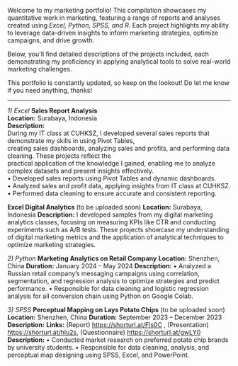 Welcome to my marketing portfolio! This compilation showcases my quantitative work in marketing, 
featuring a range of reports and analyses created using _Excel, Python, SPSS, and R_. 
Each project highlights my ability to leverage data-driven insights to inform 
marketing strategies, optimize campaigns, and drive growth. 

Below, you'll find detailed descriptions of the projects included, 
each demonstrating my proficiency in applying analytical tools to solve real-world marketing challenges.

This portfolio is constantly updated, so keep on the lookout! 
Do let me know if you need anything, thanks!

-----
_1) Excel_
__Sales Report Analysis__  
__Location:__ Surabaya, Indonesia  
__Description:__  
During my IT class at CUHKSZ, I developed several sales reports that demonstrate my skills in using Pivot Tables,   
creating sales dashboards, analyzing sales and profits, and performing data cleaning. These projects reflect the   
practical application of the knowledge I gained, enabling me to analyze complex datasets and present insights effectively.  
•	Developed sales reports using Pivot Tables and dynamic dashboards.  
•	Analyzed sales and profit data, applying insights from IT class at CUHKSZ.  
•	Performed data cleaning to ensure accurate and consistent reporting.  

__Excel Digital Analytics__ (to be uploaded soon)
__Location:__ Surabaya, Indonesia
__Description:__
I developed samples from my digital marketing analytics classes, focusing on measuring KPIs like CTR and conducting 
experiments such as A/B tests. These projects showcase my understanding of digital marketing metrics and the application 
of analytical techniques to optimize marketing strategies.

_2) Python_
__Marketing Analytics on Retail Company__
__Location:__ Shenzhen, China 
__Duration:__ January 2024 – May 2024
__Description:__
•	Analyzed a Russian retail company’s messaging campaigns using correlation, segmentation, and regression analysis to optimize strategies and predict performance.
•	Responsible for data cleaning and logistic regression analysis for all conversion chain using Python on Google Colab.

_3) SPSS_
__Perceptual Mapping on Lays Potato Chips__ (to be uploaded soon)
__Location:__ Shenzhen, China 
__Duration:__ September 2023 – December 2023
__Description:__
__Links:__ (Report) https://shorturl.at/Fls0C , (Presentation) https://shorturl.at/hlu2s, (Questionnaire) https://shorturl.at/gwLY0 	
__Description:__
•	Conducted market research on preferred potato chip brands by university students.
•	Responsible for data cleaning, analysis, and perceptual map designing using SPSS, Excel, and PowerPoint.
